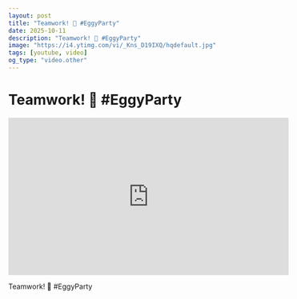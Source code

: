 ```yaml
---
layout: post
title: "Teamwork! 🤝 #EggyParty"
date: 2025-10-11
description: "Teamwork! 🤝 #EggyParty"
image: "https://i4.ytimg.com/vi/_Kns_D19IXQ/hqdefault.jpg"
tags: [youtube, video]
og_type: "video.other"
---
```


<script type="application/ld+json">
{
  "@context": "http://schema.org",
  "@type": "VideoObject",
  "name": "Teamwork! \ud83e\udd1d #EggyParty",
  "description": "Teamwork! \ud83e\udd1d #EggyParty",
  "thumbnailUrl": "https://i4.ytimg.com/vi/_Kns_D19IXQ/hqdefault.jpg",
  "uploadDate": "2025-10-11T09:11:27",
  "embedUrl": "https://www.youtube.com/embed/_Kns_D19IXQ",
  "publisher": {
    "@type": "Person",
    "name": "Celo Zaga"
  },
  "mainEntityOfPage": {
    "@type": "WebPage",
    "@id": "https://celozaga.github.io/2025/10/11/teamwork!-\ud83e\udd1d-#eggyparty-_Kns_D19IXQ.html"
  },
  "duration": "PT0M0S"
}
</script>

<script type="application/ld+json">
{
  "@context": "http://schema.org",
  "@type": "BlogPosting",
  "headline": "Teamwork! \ud83e\udd1d #EggyParty",
  "image": "https://i4.ytimg.com/vi/_Kns_D19IXQ/hqdefault.jpg",
  "publisher": {
    "@type": "Person",
    "name": "Celo Zaga"
  },
  "url": "https://celozaga.github.io/2025/10/11/teamwork!-\ud83e\udd1d-#eggyparty-_Kns_D19IXQ.html",
  "datePublished": "2025-10-11T09:11:27",
  "dateCreated": "2025-10-11T09:11:27",
  "dateModified": "2025-10-11T09:11:27",
  "description": "Teamwork! \ud83e\udd1d #EggyParty",
  "author": {
    "@type": "Person",
    "name": "Celo Zaga"
  },
  "mainEntityOfPage": {
    "@type": "WebPage",
    "@id": "https://celozaga.github.io/2025/10/11/teamwork!-\ud83e\udd1d-#eggyparty-_Kns_D19IXQ.html"
  }
}
</script>

<h1 class="youtube-post-title">Teamwork! 🤝 #EggyParty</h1>

<iframe width="560" height="315" src="https://www.youtube.com/embed/_Kns_D19IXQ" class="youtube-post-embed" frameborder="0" allowfullscreen></iframe>

<p class="youtube-post-description">Teamwork! 🤝 #EggyParty</p>
